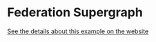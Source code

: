 # Federation Supergraph

[See the details about this example on the website](https://the-guild.dev/graphql/stitching/handbook/other-integrations/federation-supergraph)

